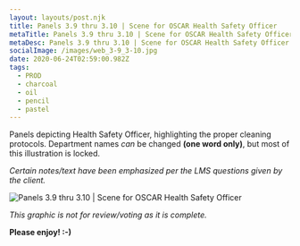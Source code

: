 ```yaml
---
layout: layouts/post.njk
title: Panels 3.9 thru 3.10 | Scene for OSCAR Health Safety Officer
metaTitle: Panels 3.9 thru 3.10 | Scene for OSCAR Health Safety Officer
metaDesc: Panels 3.9 thru 3.10 | Scene for OSCAR Health Safety Officer
socialImage: /images/web_3-9_3-10.jpg
date: 2020-06-24T02:59:00.982Z
tags:
  - PROD
  - charcoal
  - oil
  - pencil
  - pastel
---
```

Panels depicting Health Safety Officer, highlighting the proper cleaning protocols. Department names *can* be changed **(one word only)**, but most of this illustration is locked.

*Certain notes/text have been emphasized per the LMS questions given by the client.*

![Panels 3.9 thru 3.10 | Scene for OSCAR Health Safety Officer](/images/web_3-9_3-10.jpg "Panels 3.9 thru 3.10 | Scene for OSCAR Health Safety Officer")

*This graphic is not for review/voting as it is complete.* 

**Please enjoy! :-)**